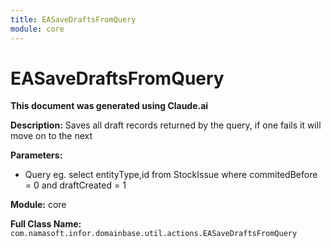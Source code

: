 ```yaml
---
title: EASaveDraftsFromQuery
module: core
---
```



<div class='entity-flows'>

# EASaveDraftsFromQuery

**This document was generated using Claude.ai**

**Description:** Saves all draft records returned by the query, if one fails it will move on to the next

**Parameters:**
- Query eg. select entityType,id from StockIssue where commitedBefore = 0 and draftCreated = 1

**Module:** core

**Full Class Name:** `com.namasoft.infor.domainbase.util.actions.EASaveDraftsFromQuery`


</div>

